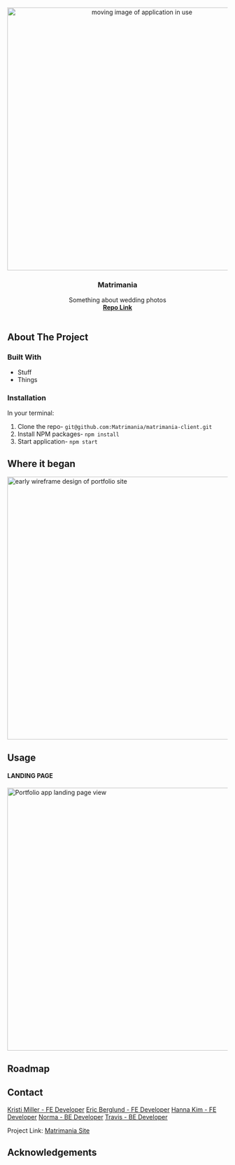<br />
<p align="center">
  <a href="https://github.com/Matrimania/matrimania-client">
    <img src="ReadmeAssets/Intro.gif" alt="moving image of application in use" width="600">
  </a>
  <h3 align="center">Matrimania</h3>
  <p align="center">
    Something about wedding photos
    <br />
    <a href="https://github.com/Matrimania/matrimania-client"><strong>Repo Link</strong></a>
    <br />
    <br />
  </p>
</p>

## About The Project

### Built With
* Stuff
* Things

### Installation
In your terminal:
1. Clone the repo-
`git@github.com:Matrimania/matrimania-client.git`
2. Install NPM packages- `npm install`
3. Start application- `npm start`

## Where it began
<img src="" alt="early wireframe design of portfolio site" width="600">

## Usage
#### LANDING PAGE

<img src="" alt="Portfolio app landing page view" width="600">

## Roadmap

## Contact
[Kristi Miller - FE Developer](https://github.com/Kristiannmiller)
[Eric Berglund - FE Developer]()
[Hanna Kim - FE Developer]()
[Norma - BE Developer]()
[Travis - BE Developer]()

Project Link: [Matrimania Site](https://github.com/Matrimania/matrimania-client)

## Acknowledgements
